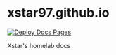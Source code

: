 # xstar97.github.io

[![Deploy Docs Pages](https://github.com/xstar97/xstar97.github.io/actions/workflows/deploy-to-gh-pages.yml/badge.svg)](https://github.com/xstar97/xstar97.github.io/actions/workflows/deploy-to-gh-pages.yml)

Xstar's homelab docs
